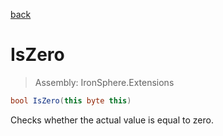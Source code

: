 ﻿

[back](/IronSphere.Extensions/types/ByteExtension)

# IsZero

> Assembly: IronSphere.Extensions

```csharp
bool IsZero(this byte this)
```

Checks whether the actual value is equal to zero.

 